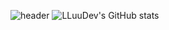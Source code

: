 ![header](https://capsule-render.vercel.app/api?type=waving&color=gradient&height=250&section=header&text=LLuuDev&fontSize=70)
![LLuuDev's GitHub stats](https://github-readme-stats.vercel.app/api?username=LLuuDev&show_icons=true&theme=Default)
